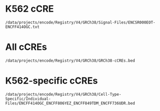 # K562 cCRE
`/data/projects/encode/Registry/V4/GRCh38/Signal-Files/ENCSR000EOT-ENCFF414OGC.txt`

# All cCREs
`/data/projects/encode/Registry/V4/GRCh38/GRCh38-cCREs.bed`

# K562-specific cCREs
`/data/projects/encode/Registry/V4/GRCh38/Cell-Type-Specific/Individual-Files/ENCFF414OGC_ENCFF806YEZ_ENCFF849TDM_ENCFF736UDR.bed`